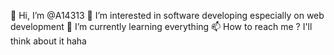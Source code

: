 👋 Hi, I’m @A14313
👀 I’m interested in software developing especially on web development
🌱 I’m currently learning everything
📫 How to reach me ? I'll think about it haha
